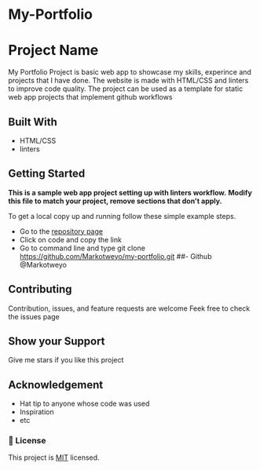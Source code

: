 # My-Portfolio
# Project Name
My Portfolio Project is basic web app to showcase my skills, experince and projects that I have done. The website is made with HTML/CSS and linters to improve code quality. The project can be used as a template for static web app projects that implement github workflows
## Built With
- HTML/CSS
- linters

## Getting Started
**This is a sample web app project setting up with linters workflow.**
**Modify this file to match your project, remove sections that don't apply.**

To get a local copy up and running follow these simple example steps.
- Go to the [repository page](https://github.com/Markotweyo/my-portfolio.git)
- Click on code and copy the link
- Go to command line and type git clone  https://github.com/Markotweyo/my-portfolio.git
##- Github @Markotweyo
## Contributing
Contribution, issues, and feature requests are welcome
Feek free to check the issues page
## Show your Support
Give me stars if you like this project
## Acknowledgement
- Hat tip to anyone whose code was used
- Inspiration
- etc
### 📝 License
This project is [MIT](./MIT.md) licensed.

